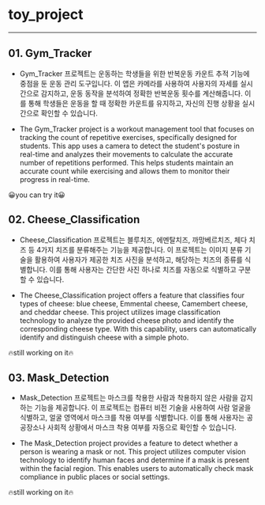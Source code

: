# toy_project
---

## 01. Gym_Tracker

* Gym_Tracker 프로젝트는 운동하는 학생들을 위한 반복운동 카운트 추적 기능에 중점을 둔 운동 관리 도구입니다. 이 앱은 카메라를 사용하여 사용자의 자세를 실시간으로 감지하고, 운동 동작을 분석하여 정확한 반복운동 횟수를 계산해줍니다. 이를 통해 학생들은 운동을 할 때 정확한 카운트를 유지하고, 자신의 진행 상황을 실시간으로 확인할 수 있습니다.

* The Gym_Tracker project is a workout management tool that focuses on tracking the count of repetitive exercises, specifically designed for students. This app uses a camera to detect the student's posture in real-time and analyzes their movements to calculate the accurate number of repetitions performed. This helps students maintain an accurate count while exercising and allows them to monitor their progress in real-time.

😀you can try it😀

## 02. Cheese_Classification

* Cheese_Classification 프로젝트는 블루치즈, 에멘탈치즈, 까망베르치즈, 체다 치즈 등 4가지 치즈를 분류해주는 기능을 제공합니다. 이 프로젝트는 이미지 분류 기술을 활용하여 사용자가 제공한 치즈 사진을 분석하고, 해당하는 치즈의 종류를 식별합니다. 이를 통해 사용자는 간단한 사진 하나로 치즈를 자동으로 식별하고 구분할 수 있습니다. 

* The Cheese_Classification project offers a feature that classifies four types of cheese: blue cheese, Emmental cheese, Camembert cheese, and cheddar cheese. This project utilizes image classification technology to analyze the provided cheese photo and identify the corresponding cheese type. With this capability, users can automatically identify and distinguish cheese with a simple photo. 

🔥still working on it🔥

## 03. Mask_Detection  

* Mask_Detection 프로젝트는 마스크를 착용한 사람과 착용하지 않은 사람을 감지하는 기능을 제공합니다. 이 프로젝트는 컴퓨터 비전 기술을 사용하여 사람 얼굴을 식별하고, 얼굴 영역에서 마스크를 착용 여부를 식별합니다. 이를 통해 사용자는 공공장소나 사회적 상황에서 마스크 착용 여부를 자동으로 확인할 수 있습니다.

* The Mask_Detection project provides a feature to detect whether a person is wearing a mask or not. This project utilizes computer vision technology to identify human faces and determine if a mask is present within the facial region. This enables users to automatically check mask compliance in public places or social settings.

🔥still working on it🔥

